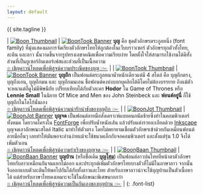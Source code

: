 ```yaml
---
layout: default
---
```


<div class="hero">
  <div class="tagline">{{ site.tagline }}</div>
</div>


| [![Boon Thumbnail](boon/images/boon-thumbnail-350.png)](/boon/) | [![BoonTook Banner](boon/images/boon-banner-600.png)](/boon/) **บุญ** คือ ชุดตัวอักษรตระกูลหนึ่ง (font family) ที่มุ่งแสดงผลการจัดเรียงตัวอักษรไทยให้ถูกต้องในเว็บบราวเซอร์ ตัวอักษรทุกตัวทั้งไทย, ละติน และลาว นั้นวาดขึ้นจากรูปทรงเลขาคณิตเพื่อความเรียบง่าย โดยตั้งใจให้สามารถใช้งานได้ดีทั้งส่วนที่เป็นยูเซอร์อินเตอร์เฟสและส่วนที่เป็นเนื้อความ <br> [๏ เชิญดาวน์โหลดเพื่อพิสูจน์ความประณีตของบุญ ๛](/boon/) |
| [![BoonTook Thumbnail](boontook/images/boontook-thumbnail-350.png)](/boontook/) | [![BoonTook Banner](boontook/images/boontook-banner-600.png)](/boontook/) **บุญถึก** เป็นฟอนต์ตระกูลหนาน้ำหนักเดียวแต่มี 4 สไตล์ คือ บุญถึกตรง, บุญถึงเอน, บุญถึกมน และ บุญถึกมนเอน ชื่อฟอนต์คงบ่งบอกบุคลิกได้ดีโดยไม่ต้องบรรยาย ถึงแม้ตัวจะหนาแต่ก็ดูไม่มีพิษมีภัย เปรียบเทียบได้กับตัวละคร **Hodor** ใน Game of Thrones หรือ **Lennie Small** ในนิยาย Of Mice and Men ของ John Steinbeck และ **ฟอนต์อยู่นี่** ก็ใช้บุญถึกในโลโก้นั่นเอง <br> [๏ เชิญดาวน์โหลดเพื่อพิสูจน์ความน่ารักน่าชังของบุญถึก ๛](/boontook/) |
| [![BoonJot Thumbnail](boonjot/images/boonjot-thumbnail-350.png)](/boonjot/) | [![BoonJot Banner](boonjot/images/boonjot-banner-600.png)](/boonjot/) **บุญจด** เป็นฟอนต์ลายมือสังเคราะห์แบบคนถนัดซ้ายซึ่งทำในคอมพิวเตอร์ทั้งหมด โดยวาดโครงใน [FontForge](http://fontforge.github.io/en-US/) เพื่อปรับน้ำหนักเส้น แล้วปรับแต่งรายละเอียดด้วย [Inkscape](https://inkscape.org/en/) บุญจดเอาลักษณะสไตล์ Italic มาทำให้ตัวตรง โดยไม่พยายามเชื่อมตัวอักษรเข้าด้วยกันเหมือนฟอนต์ลายมืออื่นๆ เลยทำให้มันพอจะอ่านง่ายแม้จะใช้ขนาดเล็กกับจอคอมพิวเตอร์ และตั้งแต่รุ่น 1.0 จึงได้เพิ่มตัวเอน <br> [๏ เชิญดาวน์โหลดเพื่อพิสูจน์ความร่าเริงของบุญจด ๛](/boonjot/) |
| [![BoonฺBaan Thumbnail](boonbaan/images/boonbaan-thumbnail-350.png)](/boonbaan/) | [![BoonBaan Banner](boonbaan/images/boonbaan-banner-600.png)](/boonbaan/) **บุญบ้าน** (หรือชื่อเดิม **[บุญโฮม](http://www.f0nt.com/release/boonhome/)**) เป็นฟอนต์ลาวปนไทยที่หน้าตาตัวอักษรไทยกับลาวเหมือนกันจนแยกไม่ออก และประยุกต์เพิ่มตัวอักษรไทยบางตัวที่ไม่มีในภาษาลาว จากนั้นจึงออกแบบตัวละตินให้พอไปกันได้กับทั้งลาวและไทย สำหรับภาษาลาวน่าจะใช้บุญบ้านเป็นตัวเนื้อหาได้ แต่สำหรับภาษาไทยคงเหมาะจะใช้ในลักษณะพิเศษมากกว่า <br> [๏ เชิญดาวน์โหลดเพื่อพิสูจน์ความเป็นกันเองของบุญบ้าน ๛](/boonbaan/) |
{: .font-list}

